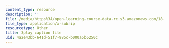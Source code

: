 ```yaml
---
content_type: resource
description: ''
file: /media/https%3A/open-learning-course-data-rc.s3.amazonaws.com/18-s997-introduction-to-matlab-programming-fall-2011/4a2e43bb641d51f7985cb000a5b5250c_8wiIV-NfYwc.vtt
file_type: application/x-subrip
resourcetype: Other
title: 3play caption file
uid: 4a2e43bb-641d-51f7-985c-b000a5b5250c
---
```

